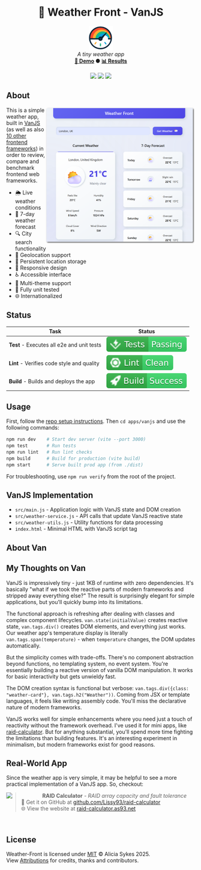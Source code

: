<!-- start_header -->
<h1 align="center">🚐 Weather Front - VanJS</h1>

<p align="center">
  <img width="64" src="https://raw.githubusercontent.com/lissy93/framework-benchmarks/refs/heads/main/assets/favicon.png" /><br>
  <i>A tiny weather app</i>
  <br>
  <b><a href="/">🚀 Demo</a> ● <a href="https://frontend-framework-benchmarks.as93.net">📊 Results</a></b>
  <br><br>
  <img src="https://img.shields.io/badge/Framework-VanJS-F44336?logo=vitess&logoColor=fff&labelColor=F44336" />
  <img src="https://img.shields.io/badge/License-MIT-AE56FF?logo=googledocs&logoColor=fff&labelColor=8A2BE2" />
  <img src="https://img.shields.io/badge/Author-Lissy93-EA4AAA?logo=githubsponsors&logoColor=fff&labelColor=E31591" />
</p>
<!-- end_header -->

<!-- start_about -->

## About

<img align="right" src="/assets/screenshot.png" width="400">

This is a simple weather app, built in [VanJS](https://vanjs.org/) (as well as also [10 other frontend frameworks](/)) in order to review, compare and benchmark frontend web frameworks.

- 🌦️ Live weather conditions
- 📅 7-day weather forecast
- 🔍 City search functionality
- 📍 Geolocation support
- 💾 Persistent location storage
- 📱 Responsive design
- ♿ Accessible interface
- 🎨 Multi-theme support
- 🧪 Fully unit tested
- 🌐 Internationalized

<!-- end_about -->

<!-- start_status -->

## Status

| Task | Status |
|---|---|
| **Test** - Executes all e2e and unit tests | [![Test Status](https://raw.githubusercontent.com/lissy93/framework-benchmarks/refs/heads/badges/test-vanjs.svg)](https://github.com/lissy93/framework-benchmarks/actions/workflows/test.yml) |
| **Lint** - Verifies code style and quality | [![Lint Status](https://raw.githubusercontent.com/lissy93/framework-benchmarks/refs/heads/badges/lint-vanjs.svg)](https://github.com/lissy93/framework-benchmarks/actions/workflows/lint.yml) |
| **Build** - Builds and deploys the app | [![Build Status](https://raw.githubusercontent.com/lissy93/framework-benchmarks/refs/heads/badges/build-vanjs.svg)](https://github.com/lissy93/framework-benchmarks/actions/workflows/build.yml) |

<!-- end_status -->

<!-- start_usage -->

## Usage

First, follow the [repo setup instructions](https://github.com/lissy93/framework-benchmarks?tab=readme-ov-file#usage). Then `cd apps/vanjs` and use the following commands:

```bash
npm run dev    # Start dev server (vite --port 3000)
npm test       # Run tests
npm run lint   # Run lint checks
npm build      # Build for production (vite build)
npm start      # Serve built prod app (from ./dist)
```

For troubleshooting, use `npm run verify` from the root of the project.

<!-- end_usage -->

## VanJS Implementation
<!-- start_framework_specific -->
- `src/main.js` - Application logic with VanJS state and DOM creation
- `src/weather-service.js` - API calls that update VanJS reactive state
- `src/weather-utils.js` - Utility functions for data processing
- `index.html` - Minimal HTML with VanJS script tag
<!-- end_framework_specific -->

## About Van
<!-- start_framework_description -->
<!-- end_framework_description -->

## My Thoughts on Van
<!-- start_my_thoughts -->
VanJS is impressively tiny - just 1KB of runtime with zero dependencies. It's basically "what if we took the reactive parts of modern frameworks and stripped away everything else?" The result is surprisingly elegant for simple applications, but you'll quickly bump into its limitations.

The functional approach is refreshing after dealing with classes and complex component lifecycles. `van.state(initialValue)` creates reactive state, `van.tags.div()` creates DOM elements, and everything just works. Our weather app's temperature display is literally `van.tags.span(temperature)` - when `temperature` changes, the DOM updates automatically.

But the simplicity comes with trade-offs. There's no component abstraction beyond functions, no templating system, no event system. You're essentially building a reactive version of vanilla DOM manipulation. It works for basic interactivity but gets unwieldy fast.

The DOM creation syntax is functional but verbose: `van.tags.div({class: "weather-card"}, van.tags.h2("Weather"))`. Coming from JSX or template languages, it feels like writing assembly code. You'll miss the declarative nature of modern frameworks.

VanJS works well for simple enhancements where you need just a touch of reactivity without the framework overhead. I've used it for mini apps, like [raid-calculator](https://github.com/lissy93/raid-calculator). But for anything substantial, you'll spend more time fighting the limitations than building features. It's an interesting experiment in minimalism, but modern frameworks exist for good reasons.
<!-- end_my_thoughts -->


<!-- start_real_world_app -->

## Real-World App
Since the weather app is very simple, it may be helpful to see a more practical implementation of a VanJS app. So, checkout:

<a href="https://github.com/Lissy93/raid-calculator"><img align="left" src="https://storage.googleapis.com/as93-screenshots/project-screenshots/raid-caclularor.png" width="96"></a>

> **RAID Calculator** - _RAID array capacity and fault tolerance_<br>
> 🐙 Get it on GitHub at [github.com/Lissy93/raid-calculator](https://github.com/Lissy93/raid-calculator)<br>
> 🌐 View the website at [raid-calculator.as93.net](https://raid-calculator.as93.net/)

<br>
<!-- end_real_world_app -->

<!-- start_license -->

## License

Weather-Front is licensed under [MIT](https://github.com/lissy93/framework-benchmarks/blob/main/LICENSE) © Alicia Sykes 2025.<br>
View [Attributions](https://github.com/lissy93/framework-benchmarks?tab=readme-ov-file#attributions) for credits, thanks and contributors.

<!-- end_license -->
